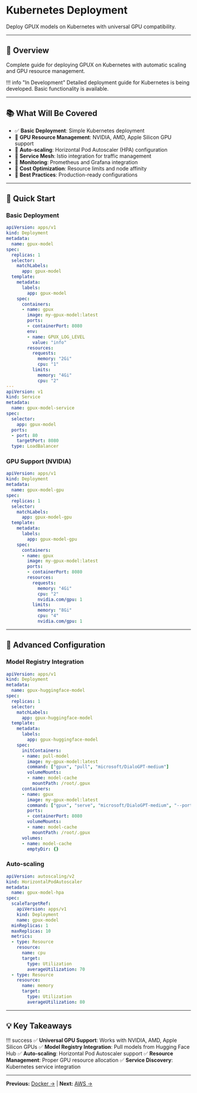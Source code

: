 # Kubernetes Deployment

Deploy GPUX models on Kubernetes with universal GPU compatibility.

---

## 🎯 Overview

Complete guide for deploying GPUX on Kubernetes with automatic scaling and GPU resource management.

!!! info "In Development"
    Detailed deployment guide for Kubernetes is being developed. Basic functionality is available.

---

## 📚 What Will Be Covered

- ✅ **Basic Deployment**: Simple Kubernetes deployment
- 🔄 **GPU Resource Management**: NVIDIA, AMD, Apple Silicon GPU support
- 🔄 **Auto-scaling**: Horizontal Pod Autoscaler (HPA) configuration
- 🔄 **Service Mesh**: Istio integration for traffic management
- 🔄 **Monitoring**: Prometheus and Grafana integration
- 🔄 **Cost Optimization**: Resource limits and node affinity
- 🔄 **Best Practices**: Production-ready configurations

---

## 🚀 Quick Start

### Basic Deployment

```yaml
apiVersion: apps/v1
kind: Deployment
metadata:
  name: gpux-model
spec:
  replicas: 1
  selector:
    matchLabels:
      app: gpux-model
  template:
    metadata:
      labels:
        app: gpux-model
    spec:
      containers:
      - name: gpux
        image: my-gpux-model:latest
        ports:
        - containerPort: 8080
        env:
        - name: GPUX_LOG_LEVEL
          value: "info"
        resources:
          requests:
            memory: "2Gi"
            cpu: "1"
          limits:
            memory: "4Gi"
            cpu: "2"
---
apiVersion: v1
kind: Service
metadata:
  name: gpux-model-service
spec:
  selector:
    app: gpux-model
  ports:
  - port: 80
    targetPort: 8080
  type: LoadBalancer
```

### GPU Support (NVIDIA)

```yaml
apiVersion: apps/v1
kind: Deployment
metadata:
  name: gpux-model-gpu
spec:
  replicas: 1
  selector:
    matchLabels:
      app: gpux-model-gpu
  template:
    metadata:
      labels:
        app: gpux-model-gpu
    spec:
      containers:
      - name: gpux
        image: my-gpux-model:latest
        ports:
        - containerPort: 8080
        resources:
          requests:
            memory: "4Gi"
            cpu: "2"
            nvidia.com/gpu: 1
          limits:
            memory: "8Gi"
            cpu: "4"
            nvidia.com/gpu: 1
```

---

## 🔧 Advanced Configuration

### Model Registry Integration

```yaml
apiVersion: apps/v1
kind: Deployment
metadata:
  name: gpux-huggingface-model
spec:
  replicas: 1
  selector:
    matchLabels:
      app: gpux-huggingface-model
  template:
    metadata:
      labels:
        app: gpux-huggingface-model
    spec:
      initContainers:
      - name: pull-model
        image: my-gpux-model:latest
        command: ["gpux", "pull", "microsoft/DialoGPT-medium"]
        volumeMounts:
        - name: model-cache
          mountPath: /root/.gpux
      containers:
      - name: gpux
        image: my-gpux-model:latest
        command: ["gpux", "serve", "microsoft/DialoGPT-medium", "--port", "8080"]
        ports:
        - containerPort: 8080
        volumeMounts:
        - name: model-cache
          mountPath: /root/.gpux
      volumes:
      - name: model-cache
        emptyDir: {}
```

### Auto-scaling

```yaml
apiVersion: autoscaling/v2
kind: HorizontalPodAutoscaler
metadata:
  name: gpux-model-hpa
spec:
  scaleTargetRef:
    apiVersion: apps/v1
    kind: Deployment
    name: gpux-model
  minReplicas: 1
  maxReplicas: 10
  metrics:
  - type: Resource
    resource:
      name: cpu
      target:
        type: Utilization
        averageUtilization: 70
  - type: Resource
    resource:
      name: memory
      target:
        type: Utilization
        averageUtilization: 80
```

---

## 💡 Key Takeaways

!!! success
    ✅ **Universal GPU Support**: Works with NVIDIA, AMD, Apple Silicon GPUs
    ✅ **Model Registry Integration**: Pull models from Hugging Face Hub
    ✅ **Auto-scaling**: Horizontal Pod Autoscaler support
    ✅ **Resource Management**: Proper GPU resource allocation
    ✅ **Service Discovery**: Kubernetes service integration

---

**Previous:** [Docker →](docker.md) | **Next:** [AWS →](aws.md)

